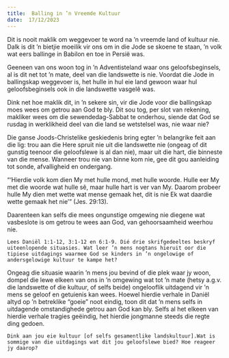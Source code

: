 ```yaml
---
title:  Balling in ’n Vreemde Kultuur
date:  17/12/2023
---
```


Dit is nooit maklik om weggevoer te word na ’n vreemde land of kultuur nie. Dalk is dit ’n bietjie moeilik vir ons om in die Jode se skoene te staan, ’n volk wat eers ballinge in Babilon en toe in Persië was.

Geeneen van ons woon tog in ’n Adventisteland waar ons geloofsbeginsels, al is dit net tot ’n mate, deel van die landswette is nie. Voordat die Jode in ballingskap weggevoer is, het hulle in hul eie land gewoon waar hul geloofsbeginsels ook in die landswette vasgelê was.

Dink net hoe maklik dit, in ’n sekere sin, vir die Jode voor die ballingskap moes wees om getrou aan God te bly. Dit sou tog, per slot van rekening, makliker wees om die sewendedag-Sabbat te onderhou, siende dat God se rusdag in werklikheid deel van die land se wetstelsel was, nie waar nie?

Die ganse Joods-Christelike geskiedenis bring egter ’n belangrike feit aan die lig: trou aan die Here spruit nie uit die landswette nie (ongeag of dit gunstig teenoor die geloofslewe is al dan nie), maar uit die hart, die binneste van die mense. Wanneer trou nie van binne kom nie, gee dit gou aanleiding tot sonde, afvalligheid en ondergang.

“‘Hierdie volk kom dien My met hulle mond, met hulle woorde. Hulle eer My met die woorde wat hulle sê, maar hulle hart is ver van My. Daarom probeer hulle My dien met wette wat mense gemaak het, dit is nie Ek wat daardie wette gemaak het nie’” (Jes. 29:13).

Daarenteen kan selfs die mees ongunstige omgewing nie diegene wat vasbeslote is om getrou te wees aan God, van gehoorsaamheid weerhou nie.

`Lees Daniël 1:1-12, 3:1-12 en 6:1-9. Dié drie skrifgedeeltes beskryf uiteenlopende situasies. Wat leer ’n mens nogtans hieruit oor die tipiese uitdagings waarmee God se kinders in ’n ongelowige of andersgelowige kultuur te kampe het?`

Ongeag die situasie waarin ’n mens jou bevind of die plek waar jy woon, dompel die lewe elkeen van ons in ’n omgewing wat tot ’n mate (hetsy a.g.v. die landswette of die kultuur, of selfs beide) ongelooflik uitdagend vir ’n mens se geloof en getuienis kan wees. Hoewel hierdie verhale in Daniël altyd op ’n betreklike “goeie” noot eindig, toon dit dat ’n mens selfs in uitdagende omstandighede getrou aan God kan bly. Selfs al het elkeen van hierdie verhale tragies geëindig, het hierdie jongmanne steeds die regte ding gedoen.

`Dink aan jou eie kultuur [of selfs gesamentlike landskultuur].Wat is sommige van die uitdagings wat dit jou geloofslewe bied? Hoe reageer jy daarop?`